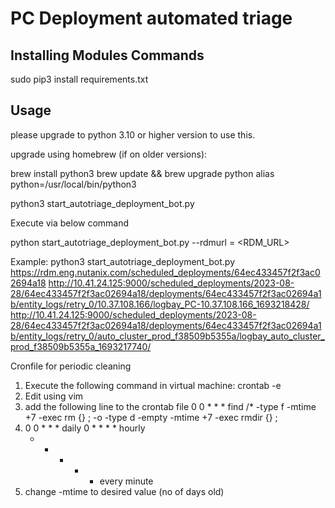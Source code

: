 # PC Deployment automated triage

## Installing Modules Commands
sudo pip3 install requirements.txt

## Usage
please upgrade to python  3.10 or higher version to use this.

upgrade using homebrew (if on older versions): 

brew install python3
brew update && brew upgrade python
alias python=/usr/local/bin/python3

python3 start_autotriage_deployment_bot.py

Execute via below command

python start_autotriage_deployment_bot.py --rdmurl = <RDM_URL>


Example:
 python3 start_autotriage_deployment_bot.py https://rdm.eng.nutanix.com/scheduled_deployments/64ec433457f2f3ac02694a18 http://10.41.24.125:9000/scheduled_deployments/2023-08-28/64ec433457f2f3ac02694a18/deployments/64ec433457f2f3ac02694a1b/entity_logs/retry_0/10.37.108.166/logbay_PC-10.37.108.166_1693218428/ http://10.41.24.125:9000/scheduled_deployments/2023-08-28/64ec433457f2f3ac02694a18/deployments/64ec433457f2f3ac02694a1b/entity_logs/retry_0/auto_cluster_prod_f38509b5355a/logbay_auto_cluster_prod_f38509b5355a_1693217740/



 Cronfile for periodic cleaning
 1. Execute the following command in virtual machine: crontab -e
 2. Edit using vim
 3. add the following line to the crontab file
    0 0 * * * find <resources folder path>/* -type f -mtime +7 -exec rm {} \; -o -type d -empty -mtime +7 -exec rmdir {} \;
 4. 0 0 * * * daily
    0 * * * * hourly
    * * * * * every minute
 5. change -mtime to desired value (no of days old)